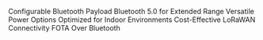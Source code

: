 Configurable Bluetooth Payload
Bluetooth 5.0 for Extended Range
Versatile Power Options
Optimized for Indoor Environments
Cost-Effective LoRaWAN Connectivity
FOTA Over Bluetooth
